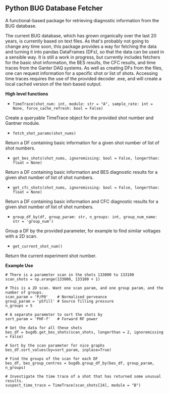 ## Python BUG Database Fetcher
A functional-based package for retrieving diagnostic information from the BUG database.

The current BUG database, which has grown organically over the last 20 years, is currently based on text files. As that's probably not going to change any time soon, this package provides a way for fetching the data and turning it into pandas DataFrames (DFs), so that the data can be used in a sensible way. It is still a work in progress, but currently includes fetchers for the basic shot information, the BES results, the CFC results, and time traces from the Ganter DAQ systems. As well as creating DFs from the files, one can request information for a specific shot or list of shots. Accessing time traces requires the use of the provided decoder .exe, and will create a local cached version of the text-based output.

**High level functions**

* `TimeTrace(shot_num: int, module: str = "A", sample_rate: int = None, force_cache_refresh: bool = False)`

 Create a queryable TimeTrace object for the provided shot number and Gantner module.

* `fetch_shot_params(shot_nums)`

 Return a DF containing basic information for a given shot number of list of shot numbers.

* `get_bes_shots(shot_nums, ignoremissing: bool = False, longerthan: float = None)`

 Return a DF containing basic information and BES diagnostic results for a given shot number of list of shot numbers.

* `get_cfc_shots(shot_nums, ignoremissing: bool = False, longerthan: float = None)`

 Return a DF containing basic information and CFC diagnostic results for a given shot number of list of shot numbers.
 
* `group_df_by(df, group_param: str, n_groups: int, group_num_name: str = 'group_num')`

 Group a DF by the provided parameter, for example to find similar voltages with a 2D scan.
 
* `get_current_shot_num()`

 Return the current experiment shot number.
 
**Example Use**
```
# There is a parameter scan in the shots 133000 to 133100
scan_shots = np.arange(133000, 133100 + 1)

# This is a 2D scan. Want one scan param, and one group param, and the number of groups.
scan_param = 'P/P0'    # Normalised perveance
group_param = 'pSfill' # Source filling pressure
n_groups = 5

# A separate parameter to sort the shots by
sort_param = 'PHF-f'   # Forward RF power

# Get the data for all these shots
bes_df = bugdb.get_bes_shots(scan_shots, longerthan = 2, ignoremissing = False)

# Sort by the scan parameter for nice graphs
bes_df.sort_values(by=sort_param, inplace=True)

# Find the groups of the scan for each DF
bes_df, bes_group_centres = bugdb.group_df_by(bes_df, group_param, n_groups)

# Investigate the time trace of a shot that has returned some unusual results.
suspect_time_trace = TimeTrace(scan_shots[24], module = "B")
```

